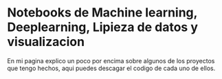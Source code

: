 # Notebooks de Machine learning, Deeplearning, Lipieza de datos y visualizacion

En mi pagina explico un poco por encima sobre algunos de los proyectos que tengo hechos, aqui puedes descagar el codigo de cada uno de ellos.
